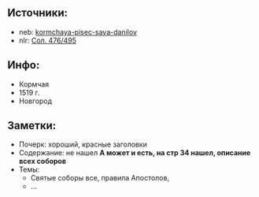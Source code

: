 ## Источники:

* neb: [kormchaya-pisec-sava-danilov][neb]
* nlr: [Сол. 476/495][nlr]



## Инфо:

* Кормчая
* 1519 г.
* Новгород



## Заметки:

* Почерк: хороший, красные заголовки
* Содержание: не нашел
  **А может и есть, на стр 34 нашел, описание всех соборов**
* Темы:
    * Святые соборы все, правила Апостолов, 
    * ...



[neb]: https://kp.rusneb.ru/item/material/kormchaya-pisec-sava-danilov
[nlr]: https://nlr.ru/manuscripts/RA1527/elektronnyiy-katalog?ab=BA4B7090-357D-49B9-9D7D-35CE714B6236